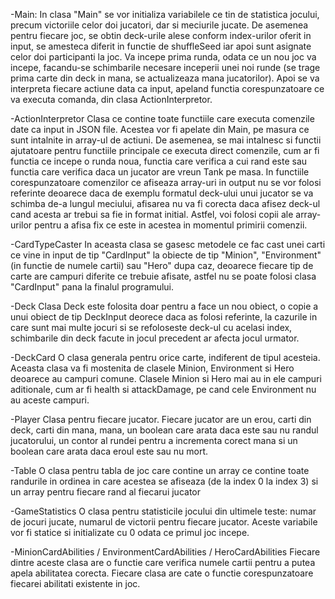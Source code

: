 -Main:
In clasa "Main" se vor initializa variabilele ce tin de statistica jocului, precum victoriile
celor doi jucatori, dar si meciurile jucate. De asemenea pentru fiecare joc, se obtin
deck-urile alese conform index-urilor oferit in input, se amesteca diferit in functie 
de shuffleSeed iar apoi sunt asignate celor doi participanti la joc. Va incepe prima runda, 
odata ce un nou joc va incepe, facandu-se schimbarile necesare inceperii unei noi runde 
(se trage prima carte din deck in mana, se actualizeaza mana jucatorilor). Apoi se va
interpreta fiecare actiune data ca input, apeland functia corespunzatoare ce va executa
comanda, din clasa ActionInterpretor.

-ActionInterpretor
Clasa ce contine toate functiile care executa comenzile date ca input in JSON file. Acestea
vor fi apelate din Main, pe masura ce sunt intalnite in array-ul de actiuni. De asemenea, 
se mai intalnesc si functii ajutatoare pentru functiile principale ce executa direct comenzile,
cum ar fi functia ce incepe o runda noua, functia care verifica a cui rand este sau functia
care verifica daca un jucator are vreun Tank pe masa. In functiile corespunzatoare comenzilor
ce afiseaza array-uri in output nu se vor folosi referinte deoarece daca de exemplu formatul
deck-ului unui jucator se va schimba de-a lungul meciului, afisarea nu va fi corecta daca
afisez deck-ul cand acesta ar trebui sa fie in format initial. Astfel, voi folosi copii ale
array-urilor pentru a afisa fix ce este in acestea in momentul primirii comenzii.

-CardTypeCaster
In aceasta clasa se gasesc metodele ce fac cast unei carti ce vine in input de tip "CardInput"
la obiecte de tip "Minion", "Environment" (in functie de numele cartii) sau "Hero" dupa caz, 
deoarece fiecare tip de carte are campuri diferite ce trebuie afisate, astfel nu se poate folosi 
clasa "CardInput" pana la finalul programului.

-Deck
Clasa Deck este folosita doar pentru a face un nou obiect, o copie a unui obiect de tip 
DeckInput deorece daca as folosi referinte, la cazurile in care sunt mai multe jocuri 
si se refoloseste deck-ul cu acelasi index, schimbarile din deck facute in jocul precedent 
ar afecta jocul urmator.

-DeckCard 
O clasa generala pentru orice carte, indiferent de tipul acesteia. Aceasta clasa va fi mostenita
de clasele Minion, Environment si Hero deoarece au campuri comune. Clasele Minion si Hero
mai au in ele campuri aditionale, cum ar fi health si attackDamage, pe cand cele Environment nu
au aceste campuri.

-Player
Clasa pentru fiecare jucator. Fiecare jucator are un erou, carti din deck, carti din mana,
mana, un boolean care arata daca este sau nu randul jucatorului, un contor al rundei pentru
a incrementa corect mana si un boolean care arata daca eroul este sau nu mort.

-Table
O clasa pentru tabla de joc care contine un array ce contine toate randurile in ordinea in
care acestea se afiseaza (de la index 0 la index 3) si un array pentru fiecare rand al
fiecarui jucator

-GameStatistics
O clasa pentru statisticile jocului din ultimele teste: numar de jocuri jucate, numarul de
victorii pentru fiecare jucator. Aceste variabile vor fi statice si initializate cu 0 odata
ce primul joc incepe.

-MinionCardAbilities / EnvironmentCardAbilities / HeroCardAbilities
Fiecare dintre aceste clasa are o functie care verifica numele cartii pentru a putea apela
abilitatea corecta. Fiecare clasa are cate o functie corespunzatoare fiecarei abilitati
existente in joc.
